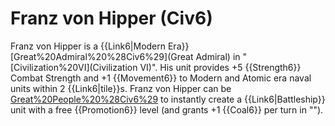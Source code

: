 # Franz von Hipper (Civ6)

Franz von Hipper is a {{Link6|Modern Era}} [Great%20Admiral%20%28Civ6%29](Great Admiral) in "[Civilization%20VI](Civilization VI)". His unit provides +5 {{Strength6}} Combat Strength and +1 {{Movement6}} to Modern and Atomic era naval units within 2 {{Link6|tile}}s.
Franz von Hipper can be [Great%20People%20%28Civ6%29](retired) to instantly create a {{Link6|Battleship}} unit with a free {{Promotion6}} level (and grants +1 {{Coal6}} per turn in "").